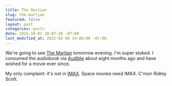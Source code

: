 ```yaml
---
title: The Martian
slug: the-martian
featured: false
layout: post
categories: posts
date: 2015-10-01 10:07:28 -07:00
last_modified_at: 2022-02-06 14:00:00 -07:00
---
```


We're going to see [The Martian](http://www.rottentomatoes.com/m/the_martian/) tomorrow evening. I'm super stoked. I consumed the audiobook via [Audible](http://www.audible.com/pd/Sci-Fi-Fantasy/The-Martian-Audiobook/B00B5HZGUG) about eight months ago and have wished for a movie ever since.

My only complaint: it's not in [IMAX](http://imax.com). Space movies need IMAX. C'mon Ridley Scott.

